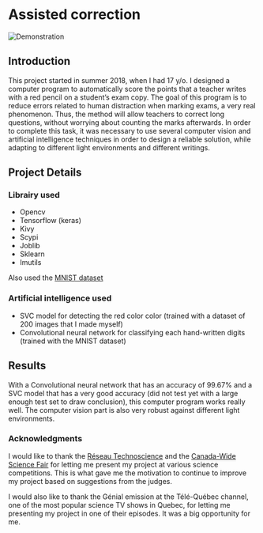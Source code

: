 # Assisted correction
![Demonstration](https://sebastiengrd.github.io/images_for_other_projects/Screenshot.png)


## Introduction

This project started in summer 2018, when I had 17 y/o. I designed a computer program to automatically score the points that a teacher writes with a red pencil on a student’s exam copy. The goal of this program is to reduce errors related to human distraction when marking exams, a very real phenomenon. Thus, the method will allow teachers to correct long questions, without worrying about counting the marks afterwards. In order to complete this task, it was necessary to use several computer vision and artificial intelligence techniques in order to design a reliable solution, while adapting to different light environments and different writings.

## Project Details

### Librairy used
 - Opencv
 - Tensorflow (keras)
 - Kivy
 - Scypi
 - Joblib
 - Sklearn
 - Imutils

Also used the [MNIST dataset](http://yann.lecun.com/exdb/mnist/)

### Artificial intelligence used
 - SVC model for detecting the red color color (trained with a dataset of 200 images that I made myself)
 - Convolutional neural network for classifying each hand-written digits (trained with the MNIST dataset)

## Results
With a Convolutional neural network that has an accuracy of 99.67% and a SVC model that has a very good accuracy (did not test yet with a large enough test set to draw conclusion), this computer program works really well. The computer vision part is also very robust against different light environments.


### Acknowledgments

I would like to thank the [Réseau Technoscience](https://technoscience.ca/) and the [Canada-Wide Science Fair](https://cwsf.youthscience.ca/) for letting me present my project at various science competitions. This is what gave me the motivation to continue to improve my project based on suggestions from the judges.

I would also like to thank the Génial emission at the Télé-Québec channel, one of the most popular science TV shows in Quebec, for letting me presenting my project in one of their episodes. It was a big opportunity for me.


